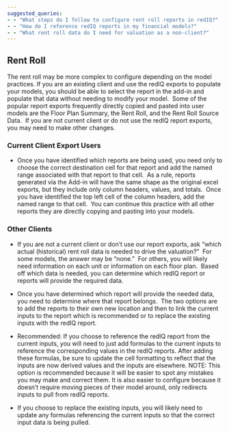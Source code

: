 ```yaml
---
suggested_queries:
- - "What steps do I follow to configure rent roll reports in redIQ?"
- - "How do I reference redIQ reports in my financial models?"
- - "What rent roll data do I need for valuation as a non-client?"
---
```

## Rent Roll

The rent roll may be more complex to configure depending on the model practices. If you are an existing client and use the redIQ exports to populate your models, you should be able to select the report in the add-in and populate that data without needing to modify your model.  Some of the popular report exports frequently directly copied and pasted into user models are the Floor Plan Summary, the Rent Roll, and the Rent Roll Source Data.  If you are not current client or do not use the redIQ report exports, you may need to make other changes.

### Current Client Export Users

* Once you have identified which reports are being used, you need only to choose the correct destination cell for that report and add the named range associated with that report to that cell.  As a rule, reports generated via the Add-in will have the same shape as the original excel exports, but they include only column headers, values, and totals.  Once you have identified the top left cell of the column headers, add the named range to that cell.  You can continue this practice with all other reports they are directly copying and pasting into your models.

### Other Clients

* If you are not a current client or don’t use our report exports, ask “which actual (historical) rent roll data is needed to drive the valuation?”  For some models, the answer may be “none.”  For others, you will likely need information on each unit or information on each floor plan.  Based off which data is needed, you can determine which redIQ report or reports will provide the required data.

* Once you have determined which report will provide the needed data, you need to determine where that report belongs.  The two options are to add the reports to their own new location and then to link the current inputs to the report which is recommended or to replace the existing inputs with the redIQ report.

* Recommended: If you choose to reference the redIQ report from the current inputs, you will need to just add formulas to the current inputs to reference the corresponding values in the redIQ reports. After adding these formulas, be sure to update the cell formatting to reflect that the inputs are now derived values and the inputs are elsewhere. NOTE: This option is recommended because it will be easier to spot any mistakes you may make and correct them. It is also easier to configure because it doesn’t require moving pieces of their model around, only redirects inputs to pull from redIQ reports.
* If you choose to replace the existing inputs, you will likely need to update any formulas referencing the current inputs so that the correct input data is being pulled.